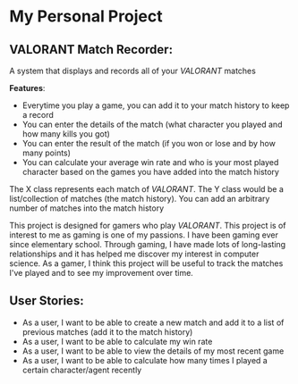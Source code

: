# My Personal Project

## VALORANT Match Recorder:
A system that displays and records all of your *VALORANT* matches

**Features**:
- Everytime you play a game, you can add it to your match history to keep a record
- You can enter the details of the match (what character you played and how many kills you got)
- You can enter the result of the match (if you won or lose and by how many points)
- You can calculate your average win rate and who is your most played character based on the games 
you have added into the match history

The X class represents each match of *VALORANT*. The Y class would be a list/collection of matches (the match history).
You can add an arbitrary number of matches into the match history 

This project is designed for gamers who play *VALORANT*. This project is of interest to me as gaming is one of my 
passions. I have been gaming ever since elementary school. Through gaming, I have made lots of long-lasting
relationships and it has helped me discover my interest in computer science. As a gamer, I think this project will 
be useful to track the matches I've played and to see my improvement over time.

## User Stories:

- As a user, I want to be able to create a new match and add it to a list of previous matches 
(add it to the match history)
- As a user, I want to be able to calculate my win rate
- As a user, I want to be able to view the details of my most recent game
- As a user, I want to be able to calculate how many times I played a certain character/agent recently
